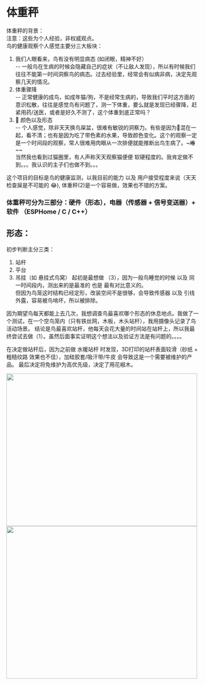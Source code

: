 # 体重秤

体重秤的背景：<br>
注意：这些为个人经验，非权威观点。<br>
鸟的健康观察个人感觉主要分三大板块：<br>
1. 我们人眼看来，鸟有没有明显病态 (如闭眼，精神不好）<br>
  -- 一般鸟在生病的时候会隐藏自己的症状（不让敌人发现），所以有时候我们往往不能第一时间洞察鸟的病态。过去经验里，经常会有似病非病，决定先观察几天的情况。<br>
2. 体重骤降<br>
  -- 正常健康的成鸟，如成年猫/狗，不是经常生病的，导致我们平时这方面的意识松散，往往是感觉鸟有问题了，测一下体重，要么就是发现已经骤降，赶紧用药/送医，或者是好久不测了，这个体重到底正常吗？<br>
3. 💩 颜色以及形态<br>
  -- 个人感觉，除非天天换鸟屎盆，很难有敏锐的洞察力。有些是因为💩混在一起，看不清；也有是因为吃了带色素的水果，导致颜色变化。这个的观察一定是一个时间段的观察，常人很难用肉眼从一次排便就能推断出鸟生病了。~~~难~~~~<br>
     当然我也看到过猫圈里，有人声称天天观察猫便便 软硬程度的。我肯定做不到。。。我认识的主子们也做不到。。。<br>


这个项目的目标是鸟的健康监测，以我目前的能力 以及 用户接受程度来说（天天检查屎是不可能的 😂), 体重秤(2)是一个容易做，效果也不错的方案。

### 体重秤可分为三部分：硬件（形态），电器（传感器 + 信号变送器）+ 软件 （ESPHome / C / C++）


## 形态：
初步判断主分三类：
1. 站杆
2. 平台
3. 吊挂（如 悬挂式鸟窝）
起初是最想做 （3），因为一般鸟睡觉的时候 以及 同一时间段内，测出来的是最准的 也是 最有对比意义的。<br>
但因为鸟笼这时结构已经定形，改装空间不是很够，会导致传感器 以及 引线 外露，容易被鸟啃坏，所以被排除。<br>

因为期望鸟每天都能上去几次，我想调查鸟最喜欢哪个形态的休息地点。我做了一个测试，在一个空鸟笼内（只有铁丝网，木板，木头站杆），我用摄像头记录了鸟活动场景。
结论是鸟最喜欢站杆，他每天会花大量的时间站在站杆上，所以我最终尝试去做（1）。虽然后面事实证明这个想法以及验证方法是有问题的。。。。

在决定做站杆后，因为之前做 水暖站杆 时发现，3D打印的站杆表面较滑（砂纸 + 粗糙纹路 效果也不佳），加硅胶套/吸汗带/牛皮 会导致这是一个需要被维护的产品。
最后决定将免维护为高优先级，决定了用花椒木。

<p float="left">
  <img src="https://user-images.githubusercontent.com/1382734/217904217-c510e0ec-7804-4417-a535-1c0bce98a598.png" width="500" width="800" height="400">
  <img src="https://user-images.githubusercontent.com/1382734/217904370-c78c4dd8-1593-4a46-8629-edb7e48e7483.png" width="500" width="800" height="400">
</p>


